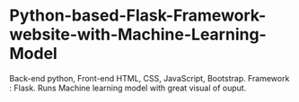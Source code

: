 # Python-based-Flask-Framework-website-with-Machine-Learning-Model
Back-end  python, Front-end HTML, CSS, JavaScript, Bootstrap. Framework : Flask. Runs Machine learning model with great visual of ouput. 
